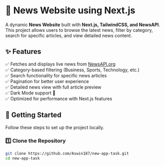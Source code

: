 # 📰 News Website using Next.js  

A dynamic **News Website** built with **Next.js, TailwindCSS, and NewsAPI**. This project allows users to browse the latest news, filter by category, search for specific articles, and view detailed news content.  

## ✨ Features  

✅ Fetches and displays live news from [NewsAPI.org](https://newsapi.org/)  
✅ Category-based filtering (Business, Sports, Technology, etc.)  
✅ Search functionality for specific news articles  
✅ Pagination for better user experience  
✅ Detailed news view with full article preview  
✅ Dark Mode support 🌙  
✅ Optimized for performance with Next.js features  

## 🚀 Getting Started  

Follow these steps to set up the project locally.  

### 1️⃣ **Clone the Repository**  
```bash
git clone https://github.com/Aswin187/new-app-task.git
cd new-app-task
